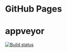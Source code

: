 # GitHub Pages


# appveyor

[![Build status](https://ci.appveyor.com/api/projects/status/xvn837rikxhhqbi2?svg=true)](https://ci.appveyor.com/project/Volivanmail/ahj-6-working-with-files-dnd)





